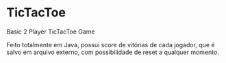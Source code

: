 # TicTacToe

Basic 2 Player TicTacToe Game

Feito totalmente em Java, possui score de vitórias de cada jogador, que é salvo em arquivo externo, com possibilidade de reset a qualquer momento.
